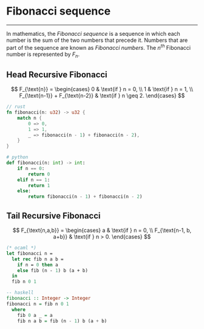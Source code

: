 # Fibonacci sequence

---

In mathematics, the _Fibonacci sequence_ is a sequence in which each number is the sum of the two numbers that precede it. Numbers that are part of the sequence are known as _Fibonacci numbers_. The $n^{th}$ Fibonacci number is represented by $F_n$.

## Head Recursive Fibonacci

$$
F_{\text{n}} =
\begin{cases}
0 & \text{if } n = 0, \\
1 & \text{if } n = 1, \\
F_{\text{n-1}} + F_{\text{n-2}} & \text{if } n \geq 2.
\end{cases}
$$

```rust
// rust
fn fibonacci(n: u32) -> u32 {
    match n {
        0 => 0,
        1 => 1,
        _ => fibonacci(n - 1) + fibonacci(n - 2),
    }
}
```

```python
# python
def fibonacci(n: int) -> int:
    if n == 0:
        return 0
    elif n == 1:
        return 1
    else:
        return fibonacci(n - 1) + fibonacci(n - 2)
```

## Tail Recursive Fibonacci

$$
F_{\text{n,a,b}} =
\begin{cases}
a & \text{if } n = 0, \\
F_{\text{n-1, b, a+b}} & \text{if } n > 0.
\end{cases}
$$

```ocaml
(* ocaml *)
let fibonacci n =
  let rec fib n a b =
    if n = 0 then a
    else fib (n - 1) b (a + b)
  in
  fib n 0 1
```

```haskell
-- haskell
fibonacci :: Integer -> Integer
fibonacci n = fib n 0 1
  where
    fib 0 a _ = a
    fib n a b = fib (n - 1) b (a + b)
```
